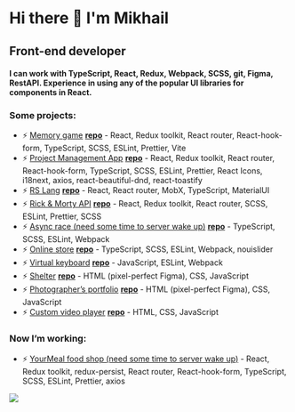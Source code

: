 # Hi there 👋 I'm Mikhail
## Front-end developer
#### I can work with TypeScript, React, Redux, Webpack, SCSS, git, Figma, RestAPI. Experience in using any of the popular UI libraries for components in React.

### Some projects:
- ⚡ [Memory game](https://nos64-memory-game.netlify.app) [**repo**](https://github.com/nos64/memory-game-react) - React, Redux toolkit, React router, React-hook-form, TypeScript, SCSS, ESLint, Prettier, Vite
- ⚡ [Project Management App](https://rss-project-management-app.netlify.app/) [**repo**](https://github.com/nos64/task-manager_clone) - React, Redux toolkit, React router, React-hook-form, TypeScript, SCSS, ESLint, Prettier, React Icons, i18next, axios, react-beautiful-dnd, react-toastify
- ⚡ [RS Lang](https://nos64-rslang.netlify.app/) [**repo**](https://github.com/nos64/rs-lang) - React, React router, MobX, TypeScript, MaterialUI
- ⚡ [Rick & Morty API](https://nos64-module06.netlify.app/) [**repo**](https://github.com/nos64/rss_react-clone/tree/module06/first-app) - React, Redux toolkit, React router, SCSS, ESLint, Prettier, SCSS
- ⚡ [Async race (need some time to server wake up)](https://nos64.github.io/rs_asinc-race/dist/) [**repo**](https://github.com/nos64/rs_asinc-race) - TypeScript, SCSS, ESLint, Webpack
- ⚡ [Online store](https://nos64.github.io/rs_online-store/dist/) [**repo**](https://github.com/nos64/rs_online-store) - TypeScript, SCSS, ESLint, Webpack, nouislider
- ⚡ [Virtual keyboard](https://nos64.github.io/virtual-keyboard/src/) [**repo**](https://github.com/nos64/virtual-keyboard/tree/develop) - JavaScript, ESLint, Webpack
- ⚡ [Shelter](https://nos64.github.io/shelter/pages/main/) [**repo**](https://github.com/nos64/shelter) - HTML (pixel-perfect Figma), CSS, JavaScript
- ⚡ [Photographer’s portfolio](https://nos64.github.io/portfolio/) [**repo**](https://github.com/nos64/portfolio)  - HTML (pixel-perfect Figma), CSS, JavaScript
- ⚡ [Custom video player](https://nos64.github.io/custom-video/) [**repo**](https://github.com/nos64/custom-video)  - HTML, CSS, JavaScript

### Now I’m working:
 - ⚡ [YourMeal food shop (need some time to server wake up)](https://github.com/nos64/methed_burger) -  React, Redux toolkit, redux-persist, React router, React-hook-form, TypeScript, SCSS, ESLint, Prettier, axios


![](https://komarev.com/ghpvc/?username=nos64)
</h3>
